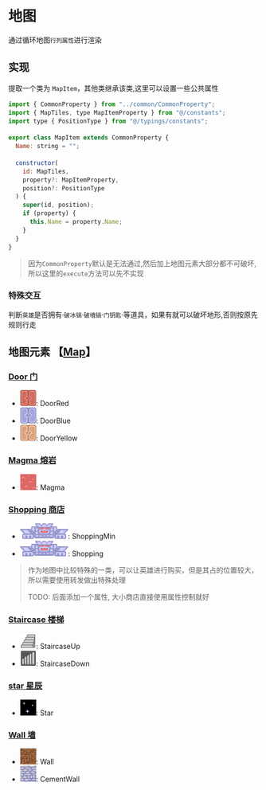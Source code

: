 # 地图

通过循环地图`行列属性`进行渲染

## 实现

提取一个类为 `MapItem`，其他类继承该类,这里可以设置一些公共属性

```javascript
import { CommonProperty } from "../common/CommonProperty";
import { MapTiles, type MapItemProperty } from "@/constants";
import type { PositionType } from "@/typings/constants";

export class MapItem extends CommonProperty {
  Name: string = "";

  constructor(
    id: MapTiles,
    property?: MapItemProperty,
    position?: PositionType
  ) {
    super(id, position);
    if (property) {
      this.Name = property.Name;
    }
  }
}
```

> 因为`CommonProperty`默认是无法通过,然后加上地图元素大部分都不可破坏,所以这里的`execute`方法可以先不实现

### 特殊交互

判断`英雄`是否拥有·`破冰镐`·`破墙镐`·`门钥匙`·等道具，如果有就可以破坏地形,否则按原先规则行走

## 地图元素 【[Map](../src/element/map/index.ts)】

### [Door 门](../src/element/map/door.ts)

- ![红门](../src/assets/base/icon/map/door_red.png): DoorRed
- ![蓝门](../src/assets/base/icon/map/door_blue.png): DoorBlue
- ![黄门](../src/assets/base/icon/map/door_yellow.png): DoorYellow

### [Magma 熔岩](../src/element/map/magma.ts)

- ![熔岩](../src/assets/base/icon/map/magma.png): Magma

### [Shopping 商店](../src/element/map/shopping.ts)

- ![商店](../src/assets/base/icon/map/shopping.png): ShoppingMin
- ![商店](../src/assets/base/icon/map/shopping.png): Shopping

> 作为地图中比较特殊的一类，可以让英雄进行购买，但是其占的位置较大，所以需要使用转发做出特殊处理
>
> TODO: 后面添加一个属性, 大小商店直接使用属性控制就好

### [Staircase 楼梯](../src/element/map/staircase.ts)

- ![楼梯上](../src/assets/base/icon/map/staircase_up.png): StaircaseUp
- ![楼梯下](../src/assets/base/icon/map/staircase_down.png): StaircaseDown

### [star 星辰](../src/element/map/star.ts)

- ![星辰](../src/assets/base/icon/map/star.png): Star

### [Wall 墙](../src/element/map/wall.ts)

- ![普通墙](../src/assets/base/icon/map/wall.png): Wall
- ![水泥墙](../src/assets/base/icon/map/wall_1.png): CementWall
